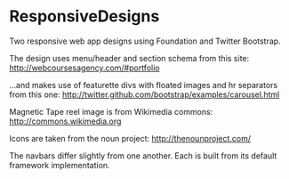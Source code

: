ResponsiveDesigns
=================

Two responsive web app designs using Foundation and Twitter Bootstrap.

The design uses menu/header and section schema from this site:
http://webcoursesagency.com/#portfolio

...and makes use of featurette divs with floated images and hr separators from this one:
http://twitter.github.com/bootstrap/examples/carousel.html

Magnetic Tape reel image is from Wikimedia commons:
http://commons.wikimedia.org

Icons are taken from the noun project:
http://thenounproject.com/

The navbars differ slightly from one another.  Each is built from its default framework implementation.
